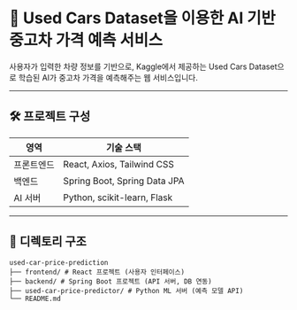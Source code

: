 # 🚗 Used Cars Dataset을 이용한 AI 기반 중고차 가격 예측 서비스

사용자가 입력한 차량 정보를 기반으로, Kaggle에서 제공하는 Used Cars Dataset으로 학습된 AI가 중고차 가격을 예측해주는 웹 서비스입니다.

---

## 🛠 프로젝트 구성

| 영역       | 기술 스택                                  |
|------------|------------------------------------------- |
| 프론트엔드 | React, Axios, Tailwind CSS                  |
| 백엔드     | Spring Boot, Spring Data JPA               |
| AI 서버    | Python, scikit-learn, Flask                |


---

## 📁 디렉토리 구조

```
used-car-price-prediction
├── frontend/ # React 프로젝트 (사용자 인터페이스)
├── backend/ # Spring Boot 프로젝트 (API 서버, DB 연동)
├── used-car-price-predictor/ # Python ML 서버 (예측 모델 API)
└── README.md
```
